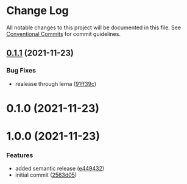 # Change Log

All notable changes to this project will be documented in this file.
See [Conventional Commits](https://conventionalcommits.org) for commit guidelines.

## [0.1.1](https://github.com/tiagobcoelho/lerna-monorepo/compare/@tbcexp/uilib-text@0.1.0...@tbcexp/uilib-text@0.1.1) (2021-11-23)


### Bug Fixes

* realease through lerna ([91ff39c](https://github.com/tiagobcoelho/lerna-monorepo/commit/91ff39c683c9118b3e34e515cf3b45d3bbe6ce78))





# 0.1.0 (2021-11-23)



# 1.0.0 (2021-11-23)


### Features

* added semantic release ([e449432](https://github.com/tiagobcoelho/lerna-monorepo/commit/e4494321f6fe9c491d73542919fcbfeb3ddfe67a))
* initial commit ([2563d05](https://github.com/tiagobcoelho/lerna-monorepo/commit/2563d05f831c261a4ab607c848c5d504bb47c66b))
